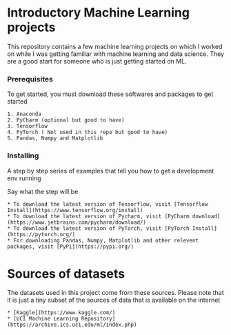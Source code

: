 # Introductory Machine Learning projects

This repository contains a few machine learning projects on which I worked on while I was getting familiar with machine learning and
data science. They are a good start for someone who is just getting started on ML. 


### Prerequisites

To get started, you must download these softwares and packages to get started

```
1. Anaconda 
2. PyCharm (optional but good to have)
3. Tensorflow 
4. PyTorch ( Not used in this repo but good to have)
5. Pandas, Numpy and Matplotlib 
```

### Installing

A step by step series of examples that tell you how to get a development env running

Say what the step will be

```
* To download the latest version of Tensorflow, visit [Tensorflow Install](https://www.tensorflow.org/install)
* To download the latest version of Pycharm, visit [PyCharm download](https://www.jetbrains.com/pycharm/download/)
* To download the latest version of PyTorch, visit [PyTorch Install](https://pytorch.org/)
* For downloading Pandas, Numpy, Matplotlib and other relevent packages, visit [PyPi](https://pypi.org/)

```
# Sources of datasets

The datasets used in this project come from these sources. Please note that it is just a tiny subset of the sources of data that is available on the internet

```
* [Kaggle](https://www.kaggle.com/)
* [UCI Machine Learning Repository](https://archive.ics.uci.edu/ml/index.php)
```

